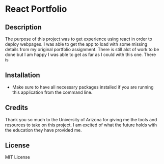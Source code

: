 # React Portfolio

## Description

The purpose of this project was to get experience using react in order to deploy webpages. I was able to get the app to load with some missing details from my original portfolio assignment. There is still alot of work to be done but I am happy I was able to get as far as I could with this one. There is 

## Installation

- Make sure to have all necessary packages installed if you are running this application from the command line. 

## Credits

Thank you so much to the University of Arizona for giving me the tools and resources to take on this project. I am excited of what the future holds with the education they have provided me.

## License

MIT License